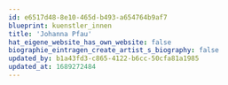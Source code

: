 ```yaml
---
id: e6517d48-8e10-465d-b493-a654764b9af7
blueprint: kuenstler_innen
title: 'Johanna Pfau'
hat_eigene_website_has_own_website: false
biographie_eintragen_create_artist_s_biography: false
updated_by: b1a43fd3-c865-4122-b6cc-50cfa81a1985
updated_at: 1689272484
---
```

